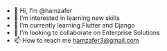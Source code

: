 - 👋 Hi, I’m @hamzafer
- 👀 I’m interested in learning new skills
- 🌱 I’m currently learning Flutter and Django
- 💞️ I’m looking to collaborate on Enterprise Solutions
- 📫 How to reach me hamzafer3@gmail.com

<!---
hamzafer/hamzafer is a ✨ special ✨ repository because its `README.md` (this file) appears on your GitHub profile.
You can click the Preview link to take a look at your changes.
--->
